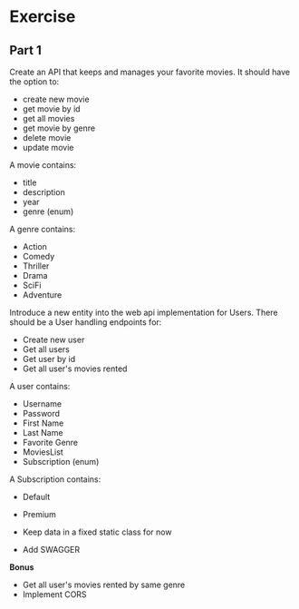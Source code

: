 # Exercise 
## Part 1
Create an API that keeps and manages your favorite movies. It should have the option to:

* create new movie
* get movie by id
* get all movies 
* get movie by genre
* delete movie
* update movie

A movie contains:
* title
* description
* year
* genre (enum)

A genre contains:
* Action
* Comedy
* Thriller
* Drama
* SciFi
* Adventure

Introduce a new entity into the web api implementation for Users. There should be a User handling endpoints for:
* Create new user
* Get all users
* Get user by id
* Get all user's movies rented

A user contains:
* Username
* Password
* First Name
* Last Name
* Favorite Genre
* MoviesList
* Subscription (enum)

A Subscription contains:
* Default
* Premium

* Keep data in a fixed static class for now

* Add SWAGGER

**Bonus** 
* Get all user's movies rented by same genre
* Implement CORS
